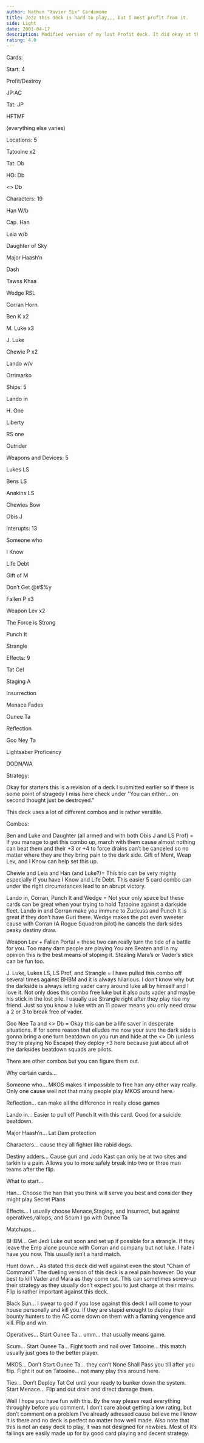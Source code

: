 ```yaml
---
author: Nathan "Xavier Six" Cardamone
title: Jezz this deck is hard to play,,, but I most profit from it.
side: Light
date: 2001-04-17
description: Modified version of my last Profit deck. It did okay at the last tournament against a copycat "Chain of Command" deck, but I picked up on a few changes that were needed.
rating: 4.0
---
```

Cards: 

Start: 4

Profit/Destroy
JP:AC
Tat: JP
HFTMF
(everything else varies)

Locations: 5

Tatooine x2
Tat: Db
HO: Db
<> Db

Characters: 19

Han W/b
Cap. Han
Leia w/b
Daughter of Sky
Major Haash’n
Dash
Tawss Khaa
Wedge RSL
Corran Horn
Ben K x2
M. Luke x3
J. Luke 
Chewie P x2
Lando w/v
Orrimarko

Ships: 5

Lando in
H. One
Liberty
RS one
Outrider

Weapons and Devices: 5

Lukes LS
Bens LS
Anakins LS
Chewies Bow
Obis J

Interupts: 13

Someone who 
I Know
Life Debt
Gift of M
Don’t Get @#$%y
Fallen P x3
Weapon Lev x2
The Force is Strong
Punch It
Strangle

Effects: 9

Tat Cel
Staging A
Insurrection
Menace Fades
Ounee Ta
Reflection
Goo Ney Ta
Lightsaber Proficency
DODN/WA 

Strategy: 

Okay for starters this is a revision of a deck I submitted earlier so if there is some point of stragedy I miss here check under "You can either... on second thought just be destroyed."
This deck uses a lot of different combos and is rather versitile. 

Combos:

Ben and Luke and Daughter (all armed and with both Obis J and LS Prof) = If you manage to get this combo up, march with them cause almost nothing can beat them and their +3 or +4 to force drains can’t be canceled so no matter where they are they bring pain to the dark side. Gift of Ment, Weap Lev, and I Know can help set this up.

Chewie and Leia and Han (and Luke?)= This trio can be very mighty especially if you have I Know and Life Debt. This easier 5 card combo can under the right circumstances lead to an abrupt victory.

Lando in, Corran, Punch It and Wedge = Not your only space but these cards can be great when your trying to hold Tatooine against a darkside fleet. Lando in and Corran make you immune to Zuckuss and Punch It is great if they don’t have Guri there. Wedge makes the pot even sweeter cause with Corran (A Rogue Squadron pilot) he cancels the dark sides pesky destiny draw.

Weapon Lev + Fallen Portal = these two can really turn the tide of a battle for you. Too many darn people are playing You are Beaten and in my opinion this is the best means of stoping it. Stealing Mara’s or Vader’s stick can be fun too.

J. Luke, Lukes LS, LS Prof, and Strangle = I have pulled this combo off several times against BHBM and it is always hilarious. I don’t know why but the darkside is always letting vader carry around luke all by himself and I love it. Not only does this combo free luke but it also puts vader and maybe his stick in the lost pile. I usually use Strangle right after they play rise my friend. Just so you know a luke with an 11 power means you only need draw a 2 or 3 to break free of vader.

Goo Nee Ta and <> Db = Okay this can be a life saver in desperate situations. If for some reason that elludes me now your sure the dark side is gonna bring a one turn beatdown on you run and hide at the <> Db (unless they’re playing No Escape) they deploy +3 here because just about all of the darksides beatdown squads are pilots.

There are other combos but you can figure them out.

Why certain cards...

Someone who... MKOS makes it impossible to free han any other way really. Only one cause well not that many people play MKOS around here.

Reflection... can make all the difference in really close games

Lando in... Easier to pull off Punch It with this card. Good for a suicide beatdown.

Major Haash’n... Lat Dam protection

Characters... cause they all fighter like rabid dogs.

Destiny adders... Cause guri and Jodo Kast can only be at two sites and tarkin is a pain. Allows you to more safely break into two or three man teams after the flip.

What to start...

Han... Choose the han that you think will serve you best and consider they might play Secret Plans

Effects... I usually choose Menace,Staging, and Insurrect, but against operatives,rallops, and Scum I go with Ounee Ta

Matchups... 

BHBM... Get Jedi Luke out soon and set up if possible for a strangle. If they leave the Emp alone pounce with Corran and company but not luke. I hate I have you now. This usually isn’t a hard match.

Hunt down... As stated this deck did well against even the stout "Chain of Command". The dueling version of this deck is a real pain however. Do your best to kill Vader and Mara as they come out. This can sometimes screw-up their strategy as they usually don’t expect you to just charge at their mains. Flip is rather important against this deck.

Black Sun... I swear to god if you lose against this deck I will come to your house personally and kill you. If they are stupid enought to deploy their bounty hunters to the AC come down on them with a flaming vengence and kill. Flip and win.

Operatives... Start Ounee Ta... umm... that usually means game.

Scum... Start Ounee Ta... Fight tooth and nail over Tatooine... this match usually just goes to the better player.

MKOS... Don’t Start Ounee Ta... they can’t None Shall Pass you till after you flip. Fight it out on Tatooine... not many play this around here.

Ties... Don’t Deploy Tat Cel until your ready to bunker down the system. Start Menace... Flip and out drain and direct damage them.

Well I hope you have fun with this. By the way please read everything throughly before you comment. I don’t care about getting a low rating, but don’t comment on a problem I’ve already adressed cause believe me I know it is there and no deck is perfect no matter how well made. Also note that this is not an easy deck to play, it was not designed for newbies. Most of it’s failings are easily made up for by good card playing and decent strategy.

